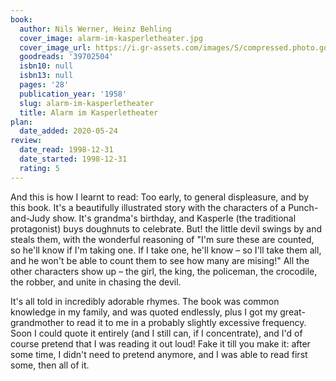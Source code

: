 ```yaml
---
book:
  author: Nils Werner, Heinz Behling
  cover_image: alarm-im-kasperletheater.jpg
  cover_image_url: https://i.gr-assets.com/images/S/compressed.photo.goodreads.com/books/1522664409l/39702504._SX98_.jpg
  goodreads: '39702504'
  isbn10: null
  isbn13: null
  pages: '28'
  publication_year: '1958'
  slug: alarm-im-kasperletheater
  title: Alarm im Kasperletheater
plan:
  date_added: 2020-05-24
review:
  date_read: 1998-12-31
  date_started: 1998-12-31
  rating: 5
---
```

And this is how I learnt to read: Too early, to general displeasure, and by this book. It's a beautifully illustrated
story with the characters of a Punch-and-Judy show. It's grandma's birthday, and Kasperle (the traditional protagonist)
buys doughnuts to celebrate. But! the little devil swings by and steals them, with the wonderful reasoning of "I'm sure
these are counted, so he'll know if I'm taking one. If I take one, he'll know – so I'll take them all, and he won't be
able to count them to see how many are mising!" All the other characters show up – the girl, the king, the policeman, the crocodile, the robber, and unite in chasing
the devil.

It's all told in incredibly adorable rhymes. The book was common knowledge in my family, and was quoted endlessly, plus
I got my great-grandmother to read it to me in a probably slightly excessive frequency. Soon I could quote it entirely
(and I still can, if I concentrate), and I'd of course pretend that I was reading it out loud! Fake it till you make it:
after some time, I didn't need to pretend anymore, and I was able to read first some, then all of it.

